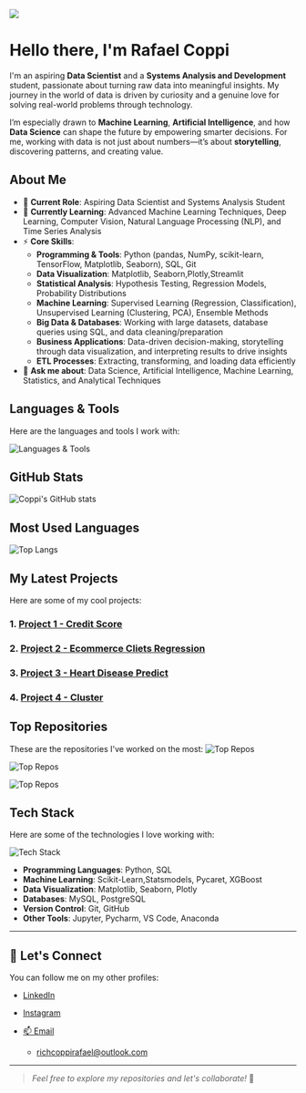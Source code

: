 ![](https://i.pinimg.com/originals/c6/33/c2/c633c20ede82f0e0ced7d570dbe3a1f3.gif)
# Hello there, I'm **Rafael Coppi** 

I'm an aspiring **Data Scientist** and a **Systems Analysis and Development** student, passionate about turning raw data into meaningful insights. My journey in the world of data is driven by curiosity and a genuine love for solving real-world problems through technology.

I’m especially drawn to **Machine Learning**, **Artificial Intelligence**, and how **Data Science** can shape the future by empowering smarter decisions. For me, working with data is not just about numbers—it’s about **storytelling**, discovering patterns, and creating value.

## About Me

- 💼 **Current Role**: Aspiring Data Scientist and Systems Analysis Student  
- 🌱 **Currently Learning**: Advanced Machine Learning Techniques, Deep Learning, Computer Vision, Natural Language Processing (NLP), and Time Series Analysis  
- ⚡ **Core Skills**:  
  - **Programming & Tools**: Python (pandas, NumPy, scikit-learn, TensorFlow, Matplotlib, Seaborn), SQL, Git  
  - **Data Visualization**: Matplotlib, Seaborn,Plotly,Streamlit
  - **Statistical Analysis**: Hypothesis Testing, Regression Models, Probability Distributions  
  - **Machine Learning**: Supervised Learning (Regression, Classification), Unsupervised Learning (Clustering, PCA), Ensemble Methods  
  - **Big Data & Databases**: Working with large datasets, database queries using SQL, and data cleaning/preparation  
  - **Business Applications**: Data-driven decision-making, storytelling through data visualization, and interpreting results to drive insights  
  - **ETL Processes**: Extracting, transforming, and loading data efficiently  
- 💬 **Ask me about**: Data Science, Artificial Intelligence, Machine Learning, Statistics, and Analytical Techniques  




## Languages & Tools

Here are the languages and tools I work with:

![Languages & Tools](https://skillicons.dev/icons?i=python,git,aws,anaconda,discord,github,heroku,py,pycharm,vscode,sklearn,sqlite)

## GitHub Stats

![Coppi's GitHub stats](https://github-readme-stats.vercel.app/api?username=CoppiRafael&show_icons=true&theme=radical)

## Most Used Languages

![Top Langs](https://github-readme-stats.vercel.app/api/top-langs/?username=CoppiRafael&hide_progress=true,theme=radical)

## My Latest Projects

Here are some of my cool projects:

### 1. [Project 1 - Credit Score](https://github.com/CoppiRafael/Credit-score)

### 2. [Project 2 - Ecommerce Cliets Regression](https://github.com/CoppiRafael/Ecommerce_Clients_Regression)


### 3. [Project 3 - Heart Disease Predict](https://github.com/CoppiRafael/heart_disease)


### 4. [Project 4 - Cluster](hhttps://github.com/CoppiRafael/Cluster_Eletric)


## Top Repositories

These are the repositories I've worked on the most:
![Top Repos](https://github-readme-stats.vercel.app/api/pin/?username=CoppiRafael&repo=Cluster_Eletric)

![Top Repos](https://github-readme-stats.vercel.app/api/pin/?username=CoppiRafael&repo=heart_disease)

![Top Repos](https://github-readme-stats.vercel.app/api/pin/?username=CoppiRafael&repo=Data-Science-EBAC)

## Tech Stack

Here are some of the technologies I love working with:

![Tech Stack](https://img.shields.io/badge/Tech%20Stack-Python%20%7C%20ML%20%7C%20DL%20%7C%20SQL-blue?style=for-the-badge)

- **Programming Languages**: Python, SQL
- **Machine Learning**: Scikit-Learn,Statsmodels, Pycaret, XGBoost
- **Data Visualization**: Matplotlib, Seaborn, Plotly
- **Databases**: MySQL, PostgreSQL
- **Version Control**: Git, GitHub
- **Other Tools**: Jupyter, Pycharm, VS Code, Anaconda

---

## 👯 Let's Connect

You can follow me on my other profiles:

- [LinkedIn](https://www.linkedin.com/in/rafael-de-souza-79829b314/)
- [Instagram](https://www.instagram.com/rafaellcoppi/)

- [📫 Email](richcoppirafael@outlook.com)
    - richcoppirafael@outlook.com

---

> *Feel free to explore my repositories and let's collaborate!* 🚀

